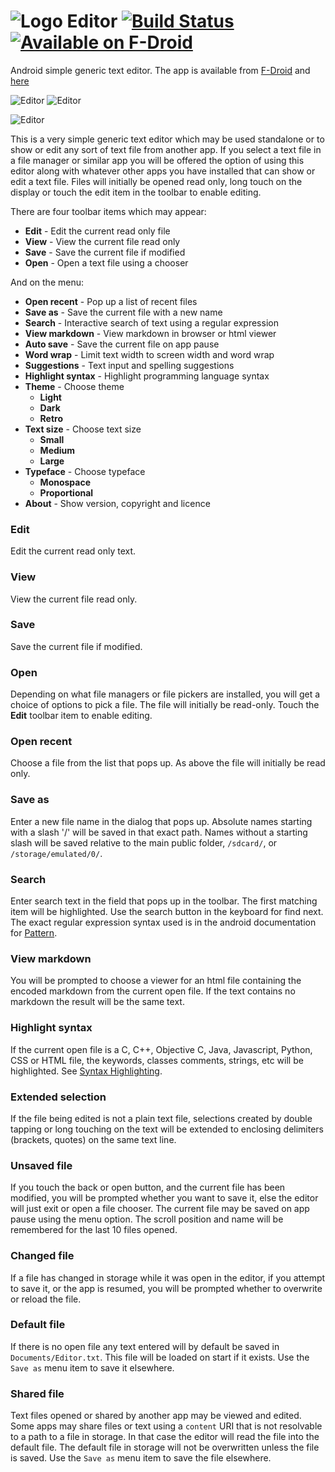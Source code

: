 # ![Logo](src/main/res/drawable-hdpi/ic_launcher.png) Editor [![Build Status](https://travis-ci.org/billthefarmer/editor.svg?branch=master)](https://travis-ci.org/billthefarmer/editor) [![Available on F-Droid](https://f-droid.org/wiki/images/c/ca/F-Droid-button_available-on_smaller.png)](https://f-droid.org/packages/org.billthefarmer.editor)

Android simple generic text editor. The app is available from
[F-Droid](https://f-droid.org/packages/org.billthefarmer.editor)
and [here](https://github.com/billthefarmer/editor/releases)

![Editor](https://github.com/billthefarmer/billthefarmer.github.io/raw/master/images/Editor.png) ![Editor](https://github.com/billthefarmer/billthefarmer.github.io/raw/master/images/Editor-styles.png)

![Editor](https://github.com/billthefarmer/billthefarmer.github.io/raw/master/images/Editor-landscape.png)

This is a very simple generic text editor which may be used standalone
or to show or edit any sort of text file from another app. If you
select a text file in a file manager or similar app you will be
offered the option of using this editor along with whatever other apps
you have installed that can show or edit a text file. Files will
initially be opened read only, long touch on the display or touch the
edit item in the toolbar to enable editing.

There are four toolbar items which may appear:
* **Edit** - Edit the current read only file
* **View** - View the current file read only
* **Save** - Save the current file if modified
* **Open** - Open a text file using a chooser

And on the menu:
* **Open recent** - Pop up a list of recent files
* **Save as** - Save the current file with a new name
* **Search** - Interactive search of text using a regular expression
* **View markdown** - View markdown in browser or html viewer
* **Auto save** - Save the current file on app pause
* **Word wrap** - Limit text width to screen width and word wrap
* **Suggestions** - Text input and spelling suggestions
* **Highlight syntax** - Highlight programming language syntax
* **Theme** - Choose theme
  * **Light**
  * **Dark**
  * **Retro**
* **Text size** - Choose text size
  * **Small**
  * **Medium**
  * **Large**
* **Typeface** - Choose typeface
  * **Monospace**
  * **Proportional**
* **About** - Show version, copyright and licence

### Edit
Edit the current read only text.

### View
View the current file read only.

### Save
Save the current file if modified.

### Open
Depending on what file managers or file pickers are installed, you
will get a choice of options to pick a file. The file will initially
be read-only. Touch the **Edit** toolbar item to enable editing.

### Open recent
Choose a file from the list that pops up. As above the file will
initially be read only.

### Save as
Enter a new file name in the dialog that pops up. Absolute names
starting with a slash '/' will be saved in that exact path. Names
without a starting slash will be saved relative to the main public
folder, `/sdcard/`, or `/storage/emulated/0/`.

### Search
Enter search text in the field that pops up in the toolbar. The first
matching item will be highlighted. Use the search button in the
keyboard for find next. The exact regular expression syntax used is in
the android documentation for
[Pattern](https://developer.android.com/reference/java/util/regex/Pattern#sum).

### View markdown
You will be prompted to choose a viewer for an html file containing
the encoded markdown from the current open file. If the text contains
no markdown the result will be the same text.

### Highlight syntax
If the current open file is a C, C++, Objective C, Java, Javascript,
Python, CSS or HTML file, the keywords, classes comments, strings, etc
will be highlighted. See [Syntax Highlighting](Syntax.md).

### Extended selection
If the file being edited is not a plain text file, selections created
by double tapping or long touching on the text will be extended to
enclosing delimiters (brackets, quotes) on the same text line.

### Unsaved file
If you touch the back or open button, and the current file has been
modified, you will be prompted whether you want to save it, else the
editor will just exit or open a file chooser. The current file may be
saved on app pause using the menu option. The scroll position and name
will be remembered for the last 10 files opened.

### Changed file
If a file has changed in storage while it was open in the editor, if
you attempt to save it, or the app is resumed, you will be prompted
whether to overwrite or reload the file.

### Default file
If there is no open file any text entered will by default be saved in
`Documents/Editor.txt`. This file will be loaded on start if it
exists. Use the `Save as` menu item to save it elsewhere.

### Shared file
Text files opened or shared by another app may be viewed and
edited. Some apps may share files or text using a `content` URI that
is not resolvable to a path to a file in storage. In that case the
editor will read the file into the default file. The default file in
storage will not be overwritten unless the file is saved. Use the
`Save as` menu item to save the file elsewhere.
